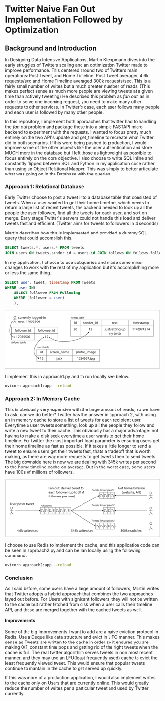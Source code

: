 # Twitter Naive Fan Out Implementation Followed by Optimization

## Background and Introduction

In Designing Data Intensive Applications, Martin Kleppmann dives into the early struggles of Twitters scaling and an optimization Twitter made to improve performance.  This centered around two of Twitters main operations: Post Tweet, and Home Timeline.  Post Tweet averaged 4.6k requests/sec and Home Timeline averaged 300k requests/sec.  This is a fairly small number of writes but a much greater number of reads.  (This makes perfect sense as much more people are viewing tweets at a given time than actively tweeting) He described this problem as _fan out_, as in order to serve one incoming request, you need to make many other requests to other services.  In Twitter's case, each user follows many people and each user is followed by many other people.  


In this repository, I implement both approaches that twitter had to handling the _fan out_ problem and package these into a simple FASTAPI micro backend to experiment with the requests.  I wanted to focus pretty much entirely on the two API's update and get_timeline to recreate what Twitter did in both scenarios.  If this were being pushed to production, I would improve some of the other aspects like the user authentication and store MUCH more in the database but I left those as lightweight as possible to focus entirely on the core objective.  I also choose to write SQL inline and constantly flipped between SQL and Python in my application code rather than using an Object Relational Mapper.  This was simply to better articulate what was going on in the Database with the queries.  


### Approach 1: Relational Database


Early Twitter choose to post a tweet into a database table that consisted of tweets.  When a user wanted to get their home timeline, which needs to return a large list of recent tweets, the backend needed to look up all the people the user followed, find all the tweets for each user, and sort on merge.  Early stage Twitter's servers could not handle this load and deliver tweets fast and efficient.  (Twitter aims for tweets to followers in 4 seconds)

Martin describes how this is implemented and provided a dummy SQL query that could accomplish this.  

```sql
SELECT tweets.*, users.* FROM tweets
JOIN users ON tweets.sender_id = users.id JOIN follows ON follows.followee_id = users.id WHERE follows.follower_id = current_user
```

In my application, I choose to use subqueries and made some minor changes to work with the rest of my application but it's accomplishing more or less the same thing. 

```sql 
SELECT user, tweet, timestamp FROM Tweets 
WHERE user IN(
    SELECT followee FROM Following 
    WHERE (follower = user)
    ),
```

![alt text][twitter]

[twitter]: https://github.com/arch-r45/Fan-Out-Twitter/blob/main/pictures/Twitter-relational.png


I implement this in approach1.py and to run locally see below.  
```bash
uvicorn approach1:app --reload
```

### Approach 2: In Memory Cache


This is obviously very expensive with the large amount of reads, so we have to ask, can we do better? Twitter has the answer in approach 2, with using an in memory cache to store a list of tweets for each recipient user.  Everytime a user tweets something, look up all the people they follow and write a new tweet to their cache.  This obviously has a major advantage: not having to make a disk seek everytime a user wants to get their home timeline.  For twitter the most important load parameter is ensuring users get their home timeline as fast as possible.  If it takes a little longer to send a tweet to ensure users get their tweets fast, thats a tradeoff that is worth making, as there are way more requests to get tweets then to send tweets. The big downside here is now we are dealing with 345k writes per second to the home timeline cache on average.  But in the worst case, some users have 100s of millions of followers.  


![alt text][twitter2]

[twitter2]: https://github.com/arch-r45/Fan-Out-Twitter/blob/main/pictures/twitter-redis-2.png



I choose to use Redis to implement the cache, and this application code can be seen in approach2.py and can be ran locally using the following command. 

```bash
uvicorn approach2:app --reload
```


### Conclusion

As I said before, some users have a large amount of followers, Martin writes that Twitter adopts a hybrid approach that combines the two approaches layed out before.  For Users with signicant followers, they will not be written to the cache but rather fetched from disk when a user calls their timeline API, and these are merged together with the cached tweets as well.  

#### Improvements

Some of the big Improvements I want to add are a naive eviction protocol in Redis.  Use a Deque like data structure and evict in LIFO manner.  This makes sense as Tweets are written to the cache in order so it ensures you are making 0(1) constant time pops and getting rid of the right tweets when the cache is full.  The real twitter algorithim serves tweets in non most recent manner, and they may use an LFU(least frequently used) cache to evict the least frequently viewed tweet.  This would ensure that popular tweets continue to mantain in the cache to get served up quickly.

If this was more of a production application, I would also implement writes to the cache only on Users that are currently online.  This would greatly reduce the number of writes per a particular tweet and used by Twitter currently.  
